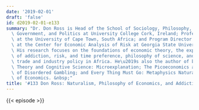```yaml
---
date: '2019-02-01'
draft: 'false'
id: d2019-02-01-e133
summary: "Dr. Don Ross is Head of the School of Sociology, Philosophy, Criminology,\
  \ Government, and Politics at University College Cork, Ireland; Professor of Economics\
  \ at the University of Cape Town, South Africa; and Program Director for Methodology\
  \ at the Center for Economic Analysis of Risk at Georgia State University, USA.\
  \ His research focuses on the foundations of economic theory, the experimental economics\
  \ of addiction, risk, and time preference, philosophy of science, and infrastructure,\
  \ trade and industry policy in Africa. He\u2019s also the author of books like Economic\
  \ Theory and Cognitive Science: Microexplanation; The Picoeconomics and Neuroeconomics\
  \ of Disordered Gambling; and Every Thing Must Go: Metaphysics Naturalized and Philosophy\
  \ of Economics. &nbsp;"
title: '#133 Don Ross: Naturalism, Philosophy of Economics, and Addiction'
---
```

{{< episode >}}
